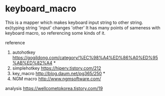 # keyboard_macro

This is a mapper which makes keyboard input string to other string. ex)typing string 'input' changes 'other' 
It has many points of sameness with keyboard macro, so referencing some kinds of it.

reference
1. autohotkey   https://gogildong.com/category/%EC%98%A4%ED%86%A0%ED%95%AB%ED%82%A4 *
2. simplehotkey https://hiperv.tistory.com/212
3. key_macro    http://blog.daum.net/pg365/250  *
4. NGM macro    http://www.ngmsoftware.com/

analysis        https://wellcometokorea.tistory.com/19
